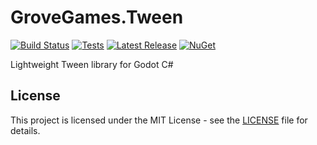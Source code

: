 # GroveGames.Tween


[![Build Status](https://github.com/grovegs/Tween/actions/workflows/release.yml/badge.svg)](https://github.com/grovegs/Tween/actions/workflows/release.yml)
[![Tests](https://github.com/grovegs/Tween/actions/workflows/tests.yml/badge.svg)](https://github.com/grovegs/Tween/actions/workflows/tests.yml)
[![Latest Release](https://img.shields.io/github/v/release/grovegs/Tween)](https://github.com/grovegs/Tween/releases/latest)
[![NuGet](https://img.shields.io/nuget/v/GroveGames.Tween)](https://www.nuget.org/packages/GroveGames.Tween)

Lightweight Tween library for Godot C#

## License

This project is licensed under the MIT License - see the [LICENSE](LICENSE) file for details.
